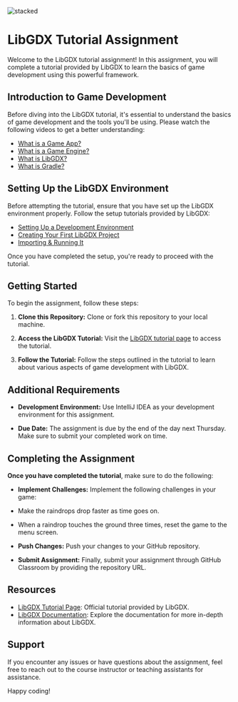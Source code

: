  ![stacked](https://github.com/Islamic-School-Of-Irving-Coding-Club/LibGdx-Tutorial/assets/113306690/806f9684-5f78-4314-a309-452e32654ba3)
# LibGDX Tutorial Assignment

Welcome to the LibGDX tutorial assignment! In this assignment, you will complete a tutorial provided by LibGDX to learn the basics of game development using this powerful framework.

## Introduction to Game Development

Before diving into the LibGDX tutorial, it's essential to understand the basics of game development and the tools you'll be using. Please watch the following videos to get a better understanding:

- [What is a Game App?](https://youtu.be/fN5mOxozE3c)
- [What is a Game Engine?](https://youtu.be/Ar6PlKdZkRA)
- [What is LibGDX?](https://youtu.be/hSmWT51yQgk)
- [What is Gradle?](https://youtu.be/cUGWEQ8NLHk)

## Setting Up the LibGDX Environment

Before attempting the tutorial, ensure that you have set up the LibGDX environment properly. Follow the setup tutorials provided by LibGDX:

- [Setting Up a Development Environment](https://libgdx.com/wiki/start/setup)
- [Creating Your First LibGDX Project](https://libgdx.com/wiki/start/project-generation)
- [Importing & Running It](https://libgdx.com/wiki/start/import-and-running)

Once you have completed the setup, you're ready to proceed with the tutorial.

## Getting Started

To begin the assignment, follow these steps:

1. **Clone this Repository:** Clone or fork this repository to your local machine.

2. **Access the LibGDX Tutorial:** Visit the [LibGDX tutorial page](https://libgdx.com/dev/simple-game/) to access the tutorial.

3. **Follow the Tutorial:** Follow the steps outlined in the tutorial to learn about various aspects of game development with LibGDX.


## Additional Requirements

- **Development Environment:** Use IntelliJ IDEA as your development environment for this assignment.


- **Due Date:** The assignment is due by the end of the day next Thursday. Make sure to submit your completed work on time.

## Completing the Assignment

**Once you have completed the tutorial**, make sure to do the following:

- **Implement Challenges:** Implement the following challenges in your game:
- Make the raindrops drop faster as time goes on.
- When a raindrop touches the ground three times, reset the game to the menu screen.

- **Push Changes:** Push your changes to your GitHub repository.

- **Submit Assignment:** Finally, submit your assignment through GitHub Classroom by providing the repository URL.

## Resources

- [LibGDX Tutorial Page](https://libgdx.com/dev/simple-game/): Official tutorial provided by LibGDX.
- [LibGDX Documentation](https://libgdx.com/documentation/): Explore the documentation for more in-depth information about LibGDX.

## Support

If you encounter any issues or have questions about the assignment, feel free to reach out to the course instructor or teaching assistants for assistance.

Happy coding!
